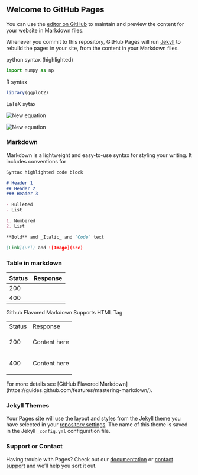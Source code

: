 ## Welcome to GitHub Pages

You can use the [editor on GitHub](https://github.com/hylee1rt/Data-410/edit/gh-pages/index.md) to maintain and preview the content for your website in Markdown files.

Whenever you commit to this repository, GitHub Pages will run [Jekyll](https://jekyllrb.com/) to rebuild the pages in your site, from the content in your Markdown files.

python syntax (highlighted)
 ```python
 import numpy as np

 ```
 
R syntax
 ```r
 library(ggplot2)
 
 ```
 
LaTeX sytax

![New equation](https://latex.codecogs.com/gif.latex?\dpi{200}\alpha&space;+&space;\frac{2\beta}{\gamma})

![New equation](https://latex.codecogs.com/png.latex?\dpi{100}\int&space;\frac{1}{x}&space;dx&space;=&space;\ln&space;\left|&space;x&space;\right|&space;+&space;C)

### Markdown

Markdown is a lightweight and easy-to-use syntax for styling your writing. It includes conventions for

```markdown
Syntax highlighted code block

# Header 1
## Header 2
### Header 3

- Bulleted
- List

1. Numbered
2. List

**Bold** and _Italic_ and `Code` text

[Link](url) and ![Image](src)
```
### Table in markdown

| Status | Response  |
|---|---|
| 200 |  |
| 400 |   |


Github Flavored Markdown Supports HTML Tag

<table>
<tr>
<td> Status </td> <td> Response </td>
</tr>
<tr>
<td> 200 </td>
<td>

Content here

</td>
</tr>
<tr>
<td> 400 </td>
<td>

Content here


</td>
</tr>
</table>
For more details see [GitHub Flavored Markdown](https://guides.github.com/features/mastering-markdown/).

### Jekyll Themes

Your Pages site will use the layout and styles from the Jekyll theme you have selected in your [repository settings](https://github.com/hylee1rt/Data-410/settings). The name of this theme is saved in the Jekyll `_config.yml` configuration file.

### Support or Contact

Having trouble with Pages? Check out our [documentation](https://docs.github.com/categories/github-pages-basics/) or [contact support](https://support.github.com/contact) and we’ll help you sort it out.
